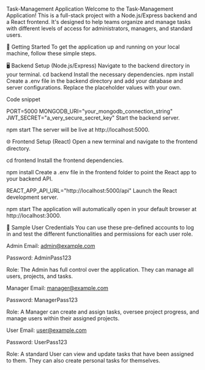 Task-Management Application
Welcome to the Task-Management Application! This is a full-stack project with a Node.js/Express backend and a React frontend. It's designed to help teams organize and manage tasks with different levels of access for administrators, managers, and standard users.

🚀 Getting Started
To get the application up and running on your local machine, follow these simple steps.

🖥️ Backend Setup (Node.js/Express)
Navigate to the backend directory in your terminal.
cd backend
Install the necessary dependencies.
npm install
Create a .env file in the backend directory and add your database and server configurations. Replace the placeholder values with your own.

Code snippet

PORT=5000
MONGODB_URI="your_mongodb_connection_string"
JWT_SECRET="a_very_secure_secret_key"
Start the backend server.


npm start
The server will be live at http://localhost:5000.

🌐 Frontend Setup (React)
Open a new terminal and navigate to the frontend directory.



cd frontend
Install the frontend dependencies.



npm install
Create a .env file in the frontend folder to point the React app to your backend API.


REACT_APP_API_URL="http://localhost:5000/api"
Launch the React development server.



npm start
The application will automatically open in your default browser at http://localhost:3000.

🔑 Sample User Credentials
You can use these pre-defined accounts to log in and test the different functionalities and permissions for each user role.

Admin
Email: admin@example.com

Password: AdminPass123

Role: The Admin has full control over the application. They can manage all users, projects, and tasks.

Manager
Email: manager@example.com

Password: ManagerPass123

Role: A Manager can create and assign tasks, oversee project progress, and manage users within their assigned projects.

User
Email: user@example.com

Password: UserPass123

Role: A standard User can view and update tasks that have been assigned to them. They can also create personal tasks for themselves.

